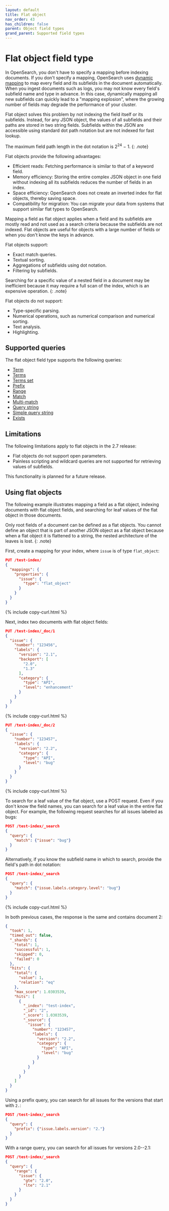 ```yaml
---
layout: default
title: Flat object
nav_order: 43
has_children: false
parent: Object field types
grand_parent: Supported field types
---
```


# Flat object field type

In OpenSearch, you don't have to specify a mapping before indexing documents. If you don't specify a mapping, OpenSearch uses [dynamic mapping]({{site.url}}{{site.baseurl}}/field-types/mappings#dynamic-mapping) to map every field and its subfields in the document automatically. When you ingest documents such as logs, you may not know every field's subfield name and type in advance. In this case, dynamically mapping all new subfields can quickly lead to a "mapping explosion", where the growing number of fields may degrade the performance of your cluster. 

Flat object solves this problem by not indexing the field itself or its subfields. Instead, for any JSON object, the values of all subfields and their paths are stored in two string fields. Subfields within the JSON are accessible using standard dot path notation but are not indexed for fast lookup.

The maximum field path length in the dot notation is 2<sup>24</sup> &minus; 1.
{: .note}

Flat objects provide the following advantages:

- Efficient reads: Fetching performance is similar to that of a keyword field.
- Memory efficiency: Storing the entire complex JSON object in one field without indexing all its subfields reduces the number of fields in an index. 
- Space efficiency: OpenSearch does not create an inverted index for flat objects, thereby saving space. 
- Compatibility for migration: You can migrate your data from systems that support similar flat types to OpenSearch.

Mapping a field as flat object applies when a field and its subfields are mostly read and not used as a search criteria because the subfields are not indexed. Flat objects are useful for objects with a large number of fields or when you don't know the keys in advance.

Flat objects support:

- Exact match queries. 
- Textual sorting.
- Aggregations of subfields using dot notation.
- Filtering by subfields.

Searching for a specific value of a nested field in a document may be inefficient because it may require a full scan of the index, which is an expensive operation.
{: .note}

Flat objects do not support:

- Type-specific parsing.
- Numerical operations, such as numerical comparison and numerical sorting.
- Text analysis.
- Highlighting.

## Supported queries

The flat object field type supports the following queries:

- [Term]({{site.url}}{{site.baseurl}}/query-dsl/term#term) 
- [Terms]({{site.url}}{{site.baseurl}}/query-dsl/term#terms) 
- [Terms set]({{site.url}}{{site.baseurl}}/query-dsl/term#terms-set)  
- [Prefix]({{site.url}}{{site.baseurl}}/query-dsl/term#prefix) 
- [Range]({{site.url}}{{site.baseurl}}/query-dsl/term#range) 
- [Match]({{site.url}}{{site.baseurl}}/query-dsl/full-text/#match) 
- [Multi-match]({{site.url}}{{site.baseurl}}/query-dsl/full-text/#multi-match) 
- [Query string]({{site.url}}{{site.baseurl}}/query-dsl/full-text/#query-string) 
- [Simple query string]({{site.url}}{{site.baseurl}}/query-dsl/full-text/#simple-query-string) 
- [Exists]({{site.url}}{{site.baseurl}}/query-dsl/term#exists) 

## Limitations

The following limitations apply to flat objects in the 2.7 release:

- Flat objects do not support open parameters.
- Painless scripting and wildcard queries are not supported for retrieving values of subfields.

This functionality is planned for a future release.

## Using flat objects 

The following example illustrates mapping a field as a flat object, indexing documents with flat object fields, and searching for leaf values of the flat object in those documents.

Only root fields of a document can be defined as a flat objects. You cannot define an object that is part of another JSON object as a flat object because when a flat object it is flattened to a string, the nested architecture of the leaves is lost.
{: .note}

First, create a mapping for your index, where `issue` is of type `flat_object`:

```json
PUT /test-index/
{
  "mappings": {
    "properties": {
      "issue": {
        "type": "flat_object"
      }
    }
  }
}
```
{% include copy-curl.html %}

Next, index two documents with flat object fields:

```json
PUT /test-index/_doc/1
{
  "issue": {
    "number": "123456",
    "labels": {
      "version": "2.1",
      "backport": [
        "2.0",
        "1.3"
      ],
      "category": {
        "type": "API",
        "level": "enhancement"
      }
    }
  }
}
```
{% include copy-curl.html %}

```json
PUT /test-index/_doc/2
{
  "issue": {
    "number": "123457",
    "labels": {
      "version": "2.2",
      "category": {
        "type": "API",
        "level": "bug"
      }
    }
  }
}
```
{% include copy-curl.html %}

To search for a leaf value of the flat object, use a POST request. Even if you don't know the field names, you can search for a leaf value in the entire flat object. For example, the following request searches for all issues labeled as bugs:

```json
POST /test-index/_search
{
  "query": {
    "match": {"issue": "bug"}
  }
}
```

Alternatively, if you know the subfield name in which to search, provide the field's path in dot notation:

```json
POST /test-index/_search
{
  "query": {
    "match": {"issue.labels.category.level": "bug"}
  }
}
```
{% include copy-curl.html %}

In both previous cases, the response is the same and contains document 2:

```json
{
  "took": 1,
  "timed_out": false,
  "_shards": {
    "total": 1,
    "successful": 1,
    "skipped": 0,
    "failed": 0
  },
  "hits": {
    "total": {
      "value": 1,
      "relation": "eq"
    },
    "max_score": 1.0303539,
    "hits": [
      {
        "_index": "test-index",
        "_id": "2",
        "_score": 1.0303539,
        "_source": {
          "issue": {
            "number": "123457",
            "labels": {
              "version": "2.2",
              "category": {
                "type": "API",
                "level": "bug"
              }
            }
          }
        }
      }
    ]
  }
}
```

Using a prefix query, you can search for all issues for the versions that start with `2.`:

```json
POST /test-index/_search
{
  "query": {
    "prefix": {"issue.labels.version": "2."}
  }
}
```

With a range query, you can search for all issues for versions 2.0--2.1:

```json
POST /test-index/_search
{
  "query": {
    "range": {
      "issue": {
        "gte": "2.0",
        "lte": "2.1"
      }
    }
  }
}
```
